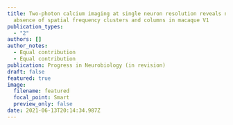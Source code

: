 ```yaml
---
title: Two-photon calcium imaging at single neuron resolution reveals near
  absence of spatial frequency clusters and columns in macaque V1
publication_types:
  - "2"
authors: []
author_notes:
  - Equal contribution
  - Equal contribution
publication: Progress in Neurobiology (in revision)
draft: false
featured: true
image:
  filename: featured
  focal_point: Smart
  preview_only: false
date: 2021-06-13T20:14:34.987Z
---
```

